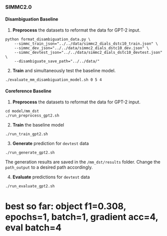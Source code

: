 ### SIMMC2.0

#### Disambiguation Baseline

1. **Preprocess** the datasets to reformat the data for GPT-2 input.

```shell
python format_disambiguation_data.py \
	--simmc_train_json="../../data/simmc2_dials_dstc10_train.json" \
	--simmc_dev_json="../../data/simmc2_dials_dstc10_dev.json" \
	--simmc_devtest_json="../../data/simmc2_dials_dstc10_devtest.json" \
	--disambiguate_save_path="../../data/"
```

2. **Train** and simultaneously test the baseline model.

```shell
./evaluate_mm_disambiguation_model.sh 0 5 4
```

#### Coreference Baseline

1. **Preprocess** the datasets to reformat the data for GPT-2 input.

```shell
cd model/mm_dst
./run_preprocess_gpt2.sh
```

2. **Train** the baseline model

```shell
./run_train_gpt2.sh
```

3. **Generate** prediction for `devtest` data

```shell
./run_generate_gpt2.sh
```

The generation results are saved in the `/mm_dst/results` folder. Change the `path_output` to a desired path accordingly.


4. **Evaluate** predictions for `devtest` data

```shell
./run_evaluate_gpt2.sh
```

# best so far: object f1=0.308, epochs=1, batch=1, gradient acc=4, eval batch=4